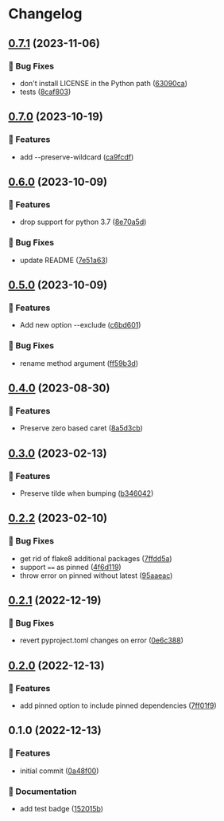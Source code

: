 # Changelog

## [0.7.1](https://github.com/MousaZeidBaker/poetry-plugin-up/compare/0.7.0...0.7.1) (2023-11-06)


### 🐛 Bug Fixes

* don't install LICENSE in the Python path ([63090ca](https://github.com/MousaZeidBaker/poetry-plugin-up/commit/63090cad7c8eac39ea4df392843e9691d47f97a0))
* tests ([8caf803](https://github.com/MousaZeidBaker/poetry-plugin-up/commit/8caf803570688ce71a70666512b802427d8b6072))

## [0.7.0](https://github.com/MousaZeidBaker/poetry-plugin-up/compare/0.6.0...0.7.0) (2023-10-19)


### 🚀 Features

* add --preserve-wildcard ([ca9fcdf](https://github.com/MousaZeidBaker/poetry-plugin-up/commit/ca9fcdf201e7c219e4cd872e004128dceaf0a71a))

## [0.6.0](https://github.com/MousaZeidBaker/poetry-plugin-up/compare/0.5.0...0.6.0) (2023-10-09)


### 🚀 Features

* drop support for python 3.7 ([8e70a5d](https://github.com/MousaZeidBaker/poetry-plugin-up/commit/8e70a5d9a2fa49309e863e1a18e0e4bd45c24a10))


### 🐛 Bug Fixes

* update README ([7e51a63](https://github.com/MousaZeidBaker/poetry-plugin-up/commit/7e51a6335cb8038a4d148893ef0b1ebe63376e9c))

## [0.5.0](https://github.com/MousaZeidBaker/poetry-plugin-up/compare/0.4.0...0.5.0) (2023-10-09)


### 🚀 Features

* Add new option --exclude ([c6bd601](https://github.com/MousaZeidBaker/poetry-plugin-up/commit/c6bd601fc85410e06c12b98651d2037a97c15fae))


### 🐛 Bug Fixes

* rename method argument ([ff59b3d](https://github.com/MousaZeidBaker/poetry-plugin-up/commit/ff59b3dcd2f7c53b093a2a5ce6d05b79f0ad006a))

## [0.4.0](https://github.com/MousaZeidBaker/poetry-plugin-up/compare/0.3.0...0.4.0) (2023-08-30)


### 🚀 Features

* Preserve zero based caret ([8a5d3cb](https://github.com/MousaZeidBaker/poetry-plugin-up/commit/8a5d3cb6a4f122537e7e66faf52c1672d8773abc))

## [0.3.0](https://github.com/MousaZeidBaker/poetry-plugin-up/compare/0.2.2...0.3.0) (2023-02-13)


### 🚀 Features

* Preserve tilde when bumping ([b346042](https://github.com/MousaZeidBaker/poetry-plugin-up/commit/b34604275a937faeb2a4b25b765429ecbaabef4d))

## [0.2.2](https://github.com/MousaZeidBaker/poetry-plugin-up/compare/0.2.1...0.2.2) (2023-02-10)


### 🐛 Bug Fixes

* get rid of flake8 additional packages ([7ffdd5a](https://github.com/MousaZeidBaker/poetry-plugin-up/commit/7ffdd5ab33b80248875c845ae5b41aa9addfef82))
* support `==` as pinned ([4f6d119](https://github.com/MousaZeidBaker/poetry-plugin-up/commit/4f6d1191cef19d22e47ae2571c3e788b331c5901))
* throw error on pinned without latest ([95aaeac](https://github.com/MousaZeidBaker/poetry-plugin-up/commit/95aaeaca0a7d3638916da8bb3048c1dd2a1cabd5))

## [0.2.1](https://github.com/MousaZeidBaker/poetry-plugin-up/compare/0.2.0...0.2.1) (2022-12-19)


### 🐛 Bug Fixes

* revert pyproject.toml changes on error ([0e6c388](https://github.com/MousaZeidBaker/poetry-plugin-up/commit/0e6c388b375b05f3121c4c1fa756aa10e4f9d5fe))

## [0.2.0](https://github.com/MousaZeidBaker/poetry-plugin-up/compare/0.1.0...0.2.0) (2022-12-13)


### 🚀 Features

* add pinned option to include pinned dependencies ([7ff01f9](https://github.com/MousaZeidBaker/poetry-plugin-up/commit/7ff01f9eb7e48e27ed5d386e617d029b385b22e4))

## 0.1.0 (2022-12-13)


### 🚀 Features

* initial commit ([0a48f00](https://github.com/MousaZeidBaker/poetry-plugin-up/commit/0a48f00b67d86e3772693825937ea2af76ede8fa))


### 📝 Documentation

* add test badge ([152015b](https://github.com/MousaZeidBaker/poetry-plugin-up/commit/152015bb7d0e4dc16fc147060bec4d40996e1ebf))
